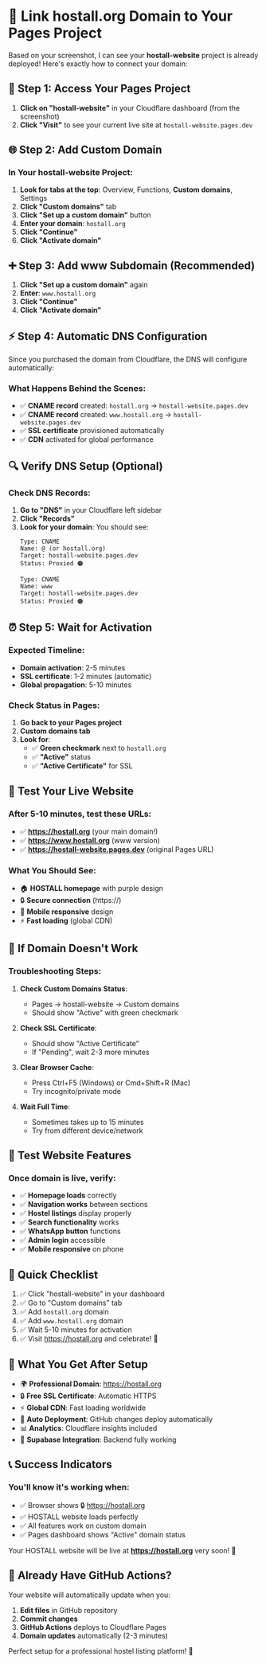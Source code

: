 # 🔗 Link hostall.org Domain to Your Pages Project

Based on your screenshot, I can see your **hostall-website** project is already deployed! Here's exactly how to connect your domain:

## 🎯 Step 1: Access Your Pages Project

1. **Click on "hostall-website"** in your Cloudflare dashboard (from the screenshot)
2. **Click "Visit"** to see your current live site at `hostall-website.pages.dev`

## 🌐 Step 2: Add Custom Domain

### In Your hostall-website Project:
1. **Look for tabs at the top**: Overview, Functions, **Custom domains**, Settings
2. **Click "Custom domains"** tab
3. **Click "Set up a custom domain"** button
4. **Enter your domain**: `hostall.org`
5. **Click "Continue"**
6. **Click "Activate domain"**

## ➕ Step 3: Add www Subdomain (Recommended)

1. **Click "Set up a custom domain"** again
2. **Enter**: `www.hostall.org`
3. **Click "Continue"**
4. **Click "Activate domain"**

## ⚡ Step 4: Automatic DNS Configuration

Since you purchased the domain from Cloudflare, the DNS will configure automatically:

### What Happens Behind the Scenes:
- ✅ **CNAME record** created: `hostall.org` → `hostall-website.pages.dev`
- ✅ **CNAME record** created: `www.hostall.org` → `hostall-website.pages.dev`
- ✅ **SSL certificate** provisioned automatically
- ✅ **CDN** activated for global performance

## 🔍 Verify DNS Setup (Optional)

### Check DNS Records:
1. **Go to "DNS"** in your Cloudflare left sidebar
2. **Click "Records"**
3. **Look for your domain**: You should see:
   ```
   Type: CNAME
   Name: @ (or hostall.org)
   Target: hostall-website.pages.dev
   Status: Proxied 🟠
   
   Type: CNAME
   Name: www
   Target: hostall-website.pages.dev
   Status: Proxied 🟠
   ```

## ⏰ Step 5: Wait for Activation

### Expected Timeline:
- **Domain activation**: 2-5 minutes
- **SSL certificate**: 1-2 minutes (automatic)
- **Global propagation**: 5-10 minutes

### Check Status in Pages:
1. **Go back to your Pages project**
2. **Custom domains tab**
3. **Look for**:
   - ✅ **Green checkmark** next to `hostall.org`
   - ✅ **"Active"** status
   - ✅ **"Active Certificate"** for SSL

## 🎉 Test Your Live Website

### After 5-10 minutes, test these URLs:
- ✅ **https://hostall.org** (your main domain!)
- ✅ **https://www.hostall.org** (www version)
- ✅ **https://hostall-website.pages.dev** (original Pages URL)

### What You Should See:
- 🏠 **HOSTALL homepage** with purple design
- 🔒 **Secure connection** (https://)
- 📱 **Mobile responsive** design
- ⚡ **Fast loading** (global CDN)

## 🔧 If Domain Doesn't Work

### Troubleshooting Steps:

1. **Check Custom Domains Status**:
   - Pages → hostall-website → Custom domains
   - Should show "Active" with green checkmark

2. **Check SSL Certificate**:
   - Should show "Active Certificate"
   - If "Pending", wait 2-3 more minutes

3. **Clear Browser Cache**:
   - Press Ctrl+F5 (Windows) or Cmd+Shift+R (Mac)
   - Try incognito/private mode

4. **Wait Full Time**:
   - Sometimes takes up to 15 minutes
   - Try from different device/network

## 📱 Test Website Features

### Once domain is live, verify:
- ✅ **Homepage loads** correctly
- ✅ **Navigation works** between sections
- ✅ **Hostel listings** display properly
- ✅ **Search functionality** works
- ✅ **WhatsApp button** functions
- ✅ **Admin login** accessible
- ✅ **Mobile responsive** on phone

## 🎯 Quick Checklist

1. ✅ Click "hostall-website" in your dashboard
2. ✅ Go to "Custom domains" tab
3. ✅ Add `hostall.org` domain
4. ✅ Add `www.hostall.org` domain
5. ✅ Wait 5-10 minutes for activation
6. ✅ Visit https://hostall.org and celebrate! 🎉

## 🚀 What You Get After Setup

- 🌍 **Professional Domain**: https://hostall.org
- 🔒 **Free SSL Certificate**: Automatic HTTPS
- ⚡ **Global CDN**: Fast loading worldwide
- 🔄 **Auto Deployment**: GitHub changes deploy automatically
- 📊 **Analytics**: Cloudflare insights included
- 💾 **Supabase Integration**: Backend fully working

## 📞 Success Indicators

### You'll know it's working when:
- ✅ Browser shows 🔒 https://hostall.org
- ✅ HOSTALL website loads perfectly
- ✅ All features work on custom domain
- ✅ Pages dashboard shows "Active" domain status

Your HOSTALL website will be live at **https://hostall.org** very soon! 🎉

## 🔄 Already Have GitHub Actions?

Your website will automatically update when you:
1. **Edit files** in GitHub repository
2. **Commit changes**
3. **GitHub Actions** deploys to Cloudflare Pages
4. **Domain updates** automatically (2-3 minutes)

Perfect setup for a professional hostel listing platform! 🏨